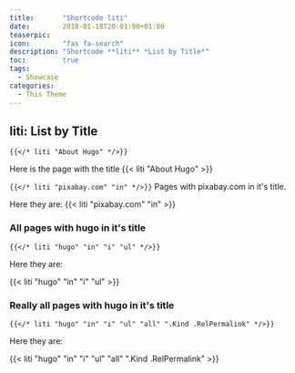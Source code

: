 ```yaml
---
title:       "Shortcode liti"
date:        2018-01-18T20:01:00+01:00
teaserpic:
icon:        "fas fa-search"
description: "Shortcode **liti** *List by Title*"
toc:         true
tags:
  - Showcase
categories:
  - This Theme
---
```



## liti: List by Title

`{{</* liti "About Hugo" */>}}`

Here is the page with the title {{< liti "About Hugo" >}}



`{{</* liti "pixabay.com" "in" */>}}`
Pages with pixabay.com in it's title. 

Here they are: {{< liti "pixabay.com" "in" >}}
 


### All pages with hugo in it's title

`{{</* liti "hugo" "in" "i" "ul" */>}}`

Here they are: 

{{< liti "hugo" "in" "i" "ul" >}}



### Really all pages with hugo in it's title

`{{</* liti "hugo" "in" "i" "ul" "all" ".Kind .RelPermalink" */>}}`

Here they are: 

{{< liti "hugo" "in" "i" "ul" "all" ".Kind .RelPermalink" >}}


